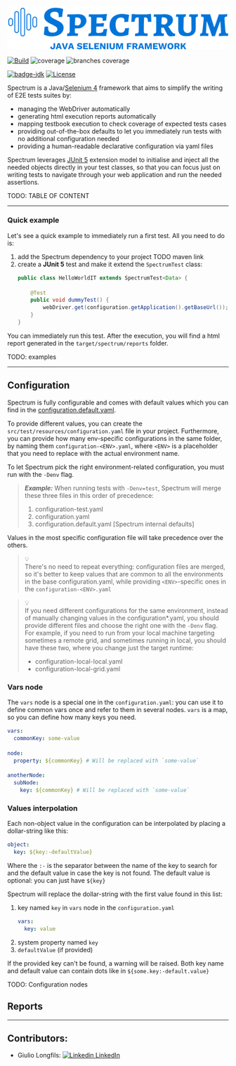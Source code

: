 ####

<img src="src/main/resources/spectrum-logo.png" alt="Spectrum logo">

[![Build](https://github.com/giulong/spectrum/actions/workflows/build.yml/badge.svg)](https://github.com/giulong/spectrum/actions?branch=main)
![coverage](https://github.com/giulong/spectrum/blob/actions/badges/.github/badges/jacoco.svg)
![branches coverage](https://github.com/giulong/spectrum/blob/actions/badges/.github/badges/branches.svg)

[![badge-jdk](https://img.shields.io/badge/jdk-17-blue.svg)](https://www.oracle.com/java/technologies/javase-downloads.html)
[![License](https://img.shields.io/badge/License-Apache_2.0-blue.svg)](https://opensource.org/licenses/Apache-2.0)

Spectrum is a Java/[Selenium 4](https://www.selenium.dev/) framework that aims to simplify the writing of E2E tests suites by:
* managing the WebDriver automatically
* generating html execution reports automatically
* mapping testbook execution to check coverage of expected tests cases
* providing out-of-the-box defaults to let you immediately run tests with no additional configuration needed
* providing a human-readable declarative configuration via yaml files

Spectrum leverages [JUnit 5](https://junit.org/junit5/docs/current/user-guide/) extension model to initialise and inject all the needed objects 
directly in your test classes, so that you can focus just on writing tests to navigate through your web application and run the needed assertions.

TODO: TABLE OF CONTENT

---
### Quick example

Let's see a quick example to immediately run a first test. All you need to do is:
1. add the Spectrum dependency to your project TODO maven link
2. create a **JUnit 5** test and make it extend the `SpectrumTest` class:
    ```Java
    public class HelloWorldIT extends SpectrumTest<Data> {
   
        @Test
        public void dummyTest() {
            webDriver.get(configuration.getApplication().getBaseUrl());
        }
   }
    ```

You can immediately run this test. After the execution, you will find a html report generated in the `target/spectrum/reports` folder.

TODO: examples

---
## Configuration

Spectrum is fully configurable and comes with default values which you can find in the [configuration.default.yaml](src/main/resources/yaml/configuration.default.yaml).

To provide different values, you can create the `src/test/resources/configuration.yaml` file in your project.
Furthermore, you can provide how many env-specific configurations in the same folder, by naming them 
`configuration-<ENV>.yaml`, where `<ENV>` is a placeholder that you need to replace with the actual environment name.

To let Spectrum pick the right environment-related configuration, you must run with the `-Denv` flag.

> **_Example:_**
> When running tests with `-Denv=test`, Spectrum will merge these three files in this order of precedence:
> 1. configuration-test.yaml
> 2. configuration.yaml 
> 3. configuration.default.yaml [Spectrum internal defaults]

Values in the most specific configuration file will take precedence over the others.

> 💡<br/>
> There's no need to repeat everything: configuration files are merged, so it's better to keep values that are common to all the environments in the base configuration.yaml,
> while providing `<ENV>`-specific ones in the `configuration-<ENV>.yaml`

> 💡<br/>
> If you need different configurations for the same environment, instead of manually changing values in the configuration*.yaml, you should
> provide different files and choose the right one with the `-Denv` flag. <br/>
> For example, if you need to run from your local machine targeting sometimes a remote grid, and sometimes running in local, you should have these two, where you change just the target runtime:
> * configuration-local-local.yaml
> * configuration-local-grid.yaml

### Vars node
The `vars` node is a special one in the `configuration.yaml`: you can use it to define common vars once and refer to them in several nodes. `vars` is a map, so you can define how many keys you need.

```yaml
vars:
  commonKey: some-value

node:
  property: ${commonKey} # Will be replaced with `some-value`

anotherNode:
  subNode:
    key: ${commonKey} # Will be replaced with `some-value`
```

### Values interpolation

Each non-object value in the configuration can be interpolated by placing a dollar-string like this:

```yaml
object:
  key: ${key:-defaultValue}
```

Where the `:-` is the separator between the name of the key to search for and the default value in case the key is not found. The default value is optional: you can just have `${key}`

Spectrum will replace the dollar-string with the first value found in this list:
1. key named `key` in `vars` node in the `configuration.yaml`
    ```yaml
    vars:
      key: value 
   ```
2. system property named `key`
3. `defaultValue` (if provided)

If the provided key can't be found, a warning will be raised. Both key name and default value can contain dots like in `${some.key:-default.value}`

TODO: Configuration nodes

## Reports



---

## Contributors:

- Giulio Longfils: [![Linkedin](https://i.stack.imgur.com/gVE0j.png) LinkedIn](https://www.linkedin.com/in/giuliolongfils/)
